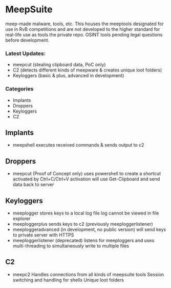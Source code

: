 # MeepSuite
meep-made malware, tools, etc. 
This houses the meeptools designated for use in RvB competitions and are not developed to the higher standard for real-life use as tools the private repo. 
OSINT tools pending legal questions before development. 

### Latest Updates:
- meepcut (stealing clipboard data, PoC only)
- C2 (detects different kinds of meepware & creates unique loot folders)
- Keyloggers (basic & plus, advanced in development)
### Categories
- Implants
- Droppers
- Keyloggers
- C2

## Implants
- meepshell
executes received commands & sends output to c2

## Droppers
- meepcut (Proof of Concept only)
uses powershell to create a shortcut activated by Ctrl+C/Ctrl+V
activation will use Get-Clipboard and send data back to server

## Keyloggers
- meeplogger
stores keys to a local log file
log cannot be viewed in file explorer
- meeploggerplus
sends keys to c2 (previously meeploggerlistener)
- meeploggeradvanced (in development, no public version)
will send keys to private server with HTTPS
- meeploggerlistener (deprecated)
listens for meeploggers and uses multi-threading to simultaneously write to multiple files

## C2
- meepc2
Handles connections from all kinds of meepsuite tools 
Session switching and handling for shells
Unique loot folders